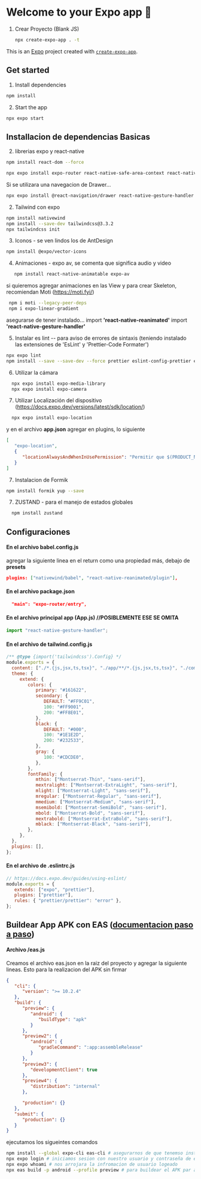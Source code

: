 # Welcome to your Expo app 👋
1. Crear Proyecto (Blank JS)

   ```bash
   npx create-expo-app . -t
   ```

This is an [Expo](https://expo.dev) project created with [`create-expo-app`](https://www.npmjs.com/package/create-expo-app).



## Get started

1. Install dependencies

```bash
npm install
```

2. Start the app

```bash
npx expo start
```


## Installacion de dependencias Basicas

2. librerias expo y react-native

```bash
npm install react-dom --force

npx expo install expo-router react-native-safe-area-context react-native-screens expo-linking expo-constants expo-status-bar react-native-reanimated react-native-animatable expo-system-ui
```

Si se utilizara una navegacion de Drawer...
```bash
npx expo install @react-navigation/drawer react-native-gesture-handler react-native-reanimated
```


2. Tailwind con expo

```bash
npm install nativewind
npm install --save-dev tailwindcss@3.3.2
npx tailwindcss init
```


3. Iconos - se ven lindos los de AntDesign

```bash
npm install @expo/vector-icons
   ```
   

4. Animaciones - expo av, se comenta que significa audio y video

```bash
   npm install react-native-animatable expo-av
   ```

   si quieremos agregar animaciones en las View y para crear Skeleton, recomiendan Moti (https://moti.fyi/)
  
  ```bash
   npm i moti --legacy-peer-deps 
   npm i expo-linear-gradient
   ``` 
   
   asegurarse de tener instalado...
   import **'react-native-reanimated'**
   import **'react-native-gesture-handler'**
   

5. Instalar es lint -- para aviso de errores de sintaxis (teniendo instalado las extensiones de 'EsLint' y 'Prettier-Code Formater')

```bash
npx expo lint
npm install --save --save-dev --force prettier eslint-config-prettier eslint-plugin-prettier
```

6. Utilizar la cámara

 ```bash
   npx expo install expo-media-library
   npx expo install expo-camera
   ```

7. Utilizar Localización del dispositivo (https://docs.expo.dev/versions/latest/sdk/location/)

 ```bash
   npx expo install expo-location
   ```

   y en el archivo **app.json** agregar en plugins, lo siguiente

   ```json
   [
      "expo-location",
      {
         "locationAlwaysAndWhenInUsePermission": "Permitir que $(PRODUCT_NAME) use su ubicación."
      }
   ]
   ```

7. Instalacion de Formik

```bash
npm install formik yup --save
```


7. ZUSTAND - para el manejo de estados globales

 ```bash
   npm install zustand
   ```




## Configuraciones

#### En el archivo babel.config.js

agregar la siguiente linea en el return como una propiedad más, debajo de **presets**

```json
plugins: ["nativewind/babel", "react-native-reanimated/plugin"],
```

#### En el archivo package.json

```json
  "main": "expo-router/entry",
```

#### En el archivo principal app (App.js)  //POSIBLEMENTE ESE SE OMITA

```js
import "react-native-gesture-handler";
```

#### En el archivo de tailwind.config.js

```js
/** @type {import('tailwindcss').Config} */
module.exports = {
  content: ["./*.{js,jsx,ts,tsx}", "./app/**/*.{js,jsx,ts,tsx}", "./components/**/*.{js,jsx,ts,tsx}"],
  theme: {
     extend: {
        colors: {
           primary: "#161622",
           secondary: {
              DEFAULT: "#FF9C01",
              100: "#FF9001",
              200: "#FF8E01",
           },
           black: {
              DEFAULT: "#000",
              100: "#1E1E2D",
              200: "#232533",
           },
           gray: {
              100: "#CDCDE0",
           },
        },
        fontFamily: {
           mthin: ["Montserrat-Thin", "sans-serif"],
           mextralight: ["Montserrat-ExtraLight", "sans-serif"],
           mlight: ["Montserrat-Light", "sans-serif"],
           mregular: ["Montserrat-Regular", "sans-serif"],
           mmedium: ["Montserrat-Medium", "sans-serif"],
           msemibold: ["Montserrat-SemiBold", "sans-serif"],
           mbold: ["Montserrat-Bold", "sans-serif"],
           mextrabold: ["Montserrat-ExtraBold", "sans-serif"],
           mblack: ["Montserrat-Black", "sans-serif"],
        },
     },
  },
  plugins: [],
};
```


#### En el archivo de .eslintrc.js

```js
// https://docs.expo.dev/guides/using-eslint/
module.exports = {
   extends: ["expo", "prettier"],
   plugins: ["prettier"],
   rules: { "prettier/prettier": "error" },
};

```


## Buildear App APK con EAS ([documentacion paso a paso](https://dev.to/chinmaymhatre/how-to-generate-apk-using-react-native-expo-kae))

#### Archivo /eas.js

Creamos el archivo eas.json en la raiz del proyecto y agregar la siguiente lineas. Esto para la realizacion del APK sin firmar

```json
{
   "cli": {
      "version": ">= 10.2.4"
   },
   "build": {
      "preview": {
         "android": {
            "buildType": "apk"
         }
      },
      "preview2": {
         "android": {
            "gradleCommand": ":app:assembleRelease"
         }
      },
      "preview3": {
         "developmentClient": true
      },
      "preview4": {
         "distribution": "internal"
      },

      "production": {}
   },
   "submit": {
      "production": {}
   }
}
```

ejecutamos los sigueintes comandos

```bash
npm install --global expo-cli eas-cli # asegurarnos de que tenemso instalado el cli de EXPO y de EAS
npx expo login # iniciamos sesion con nuestro usuario y contraseña de expo
npx expo whoami # nos arrojara la infromacion de usuario logeado
npx eas build -p android --profile preview # para buildear el APK par android con un perfil llamado preview
```